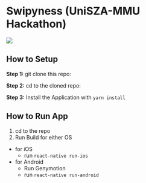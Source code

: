 #  Swipyness (UniSZA-MMU Hackathon)
![](https://img.shields.io/github/license/sooxiaotong/Swipyness.svg)

## How to Setup

**Step 1:** git clone this repo:

**Step 2:** cd to the cloned repo:

**Step 3:** Install the Application with `yarn install`


## How to Run App

1. cd to the repo
2. Run Build for either OS
  * for iOS
    * run `react-native run-ios`
  * for Android
    * Run Genymotion
    * run `react-native run-android`


